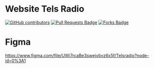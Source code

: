 # Website Tels Radio
<a href="https://github.com/tomcat-squad/FLASK-TelsRadio/graphs/contributors"><img alt="GitHub contributors" src="https://img.shields.io/github/contributors/tomcat-squad/FLASK-TelsRadio?color=2b9348"></a>
<a href="https://github.com/tomcat-squad/FLASK-TelsRadio/pulls"><img src="https://img.shields.io/github/issues-pr/tomcat-squad/FLASK-TelsRadio" alt="Pull Requests Badge"/></a>
<a href="https://github.com/tomcat-squad/FLASK-TelsRadio/network/members"><img src="https://img.shields.io/github/forks/tomcat-squad/FLASK-TelsRadio" alt="Forks Badge"/></a>
# Figma
https://www.figma.com/file/UWi7rcaBe3swejvbvz6x5f/Telsradio?node-id=0%3A1
